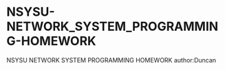 # NSYSU-NETWORK_SYSTEM_PROGRAMMING-HOMEWORK
NSYSU NETWORK SYSTEM PROGRAMMING HOMEWORK author:Duncan
